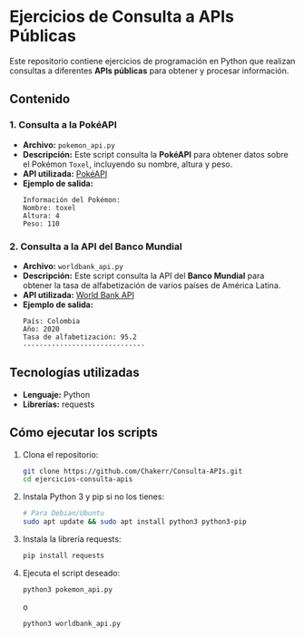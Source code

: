 # Ejercicios de Consulta a APIs Públicas

Este repositorio contiene ejercicios de programación en Python que realizan consultas a diferentes **APIs públicas** para obtener y procesar información.

## Contenido

### 1. Consulta a la PokéAPI
- **Archivo:** `pokemon_api.py`
- **Descripción:** Este script consulta la **PokéAPI** para obtener datos sobre el Pokémon `Toxel`, incluyendo su nombre, altura y peso.
- **API utilizada:** [PokéAPI](https://pokeapi.co/)
- **Ejemplo de salida:**
  ```
  Información del Pokémon:
  Nombre: toxel
  Altura: 4
  Peso: 110
  ```

### 2. Consulta a la API del Banco Mundial
- **Archivo:** `worldbank_api.py`
- **Descripción:** Este script consulta la API del **Banco Mundial** para obtener la tasa de alfabetización de varios países de América Latina.
- **API utilizada:** [World Bank API](https://data.worldbank.org/)
- **Ejemplo de salida:**
  ```
  País: Colombia
  Año: 2020
  Tasa de alfabetización: 95.2
  ------------------------------
  ```

## Tecnologías utilizadas
- **Lenguaje:** Python  
- **Librerías:** requests

## Cómo ejecutar los scripts
1. Clona el repositorio:
   ```bash
   git clone https://github.com/Chakerr/Consulta-APIs.git
   cd ejercicios-consulta-apis
   ```
2. Instala Python 3 y pip si no los tienes:
   ```bash
   # Para Debian/Ubuntu
   sudo apt update && sudo apt install python3 python3-pip
   ```
3. Instala la librería requests:
   ```bash
   pip install requests
   ```
4. Ejecuta el script deseado:
   ```bash
   python3 pokemon_api.py
   ```
   o
   ```bash
   python3 worldbank_api.py
   ```
